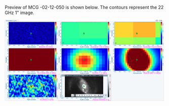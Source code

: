 Preview of MCG -02-12-050 is shown below. The contours represent the 22 GHz 1" image. 

![MCG-02-12-050.png](MCG-02-12-050.png "MCG-02-12-050")

